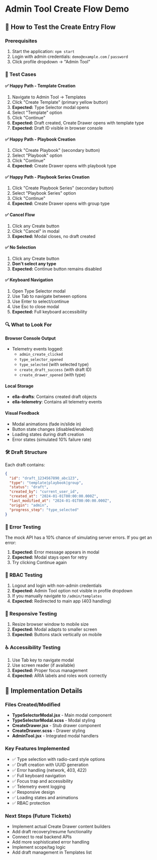 # Admin Tool Create Flow Demo

## 🚀 How to Test the Create Entry Flow

### Prerequisites
1. Start the application: `npm start`
2. Login with admin credentials: `demo@example.com` / `password`
3. Click profile dropdown → "Admin Tool"

### 🧪 Test Cases

#### ✅ Happy Path - Template Creation
1. Navigate to Admin Tool → Templates
2. Click "Create Template" (primary yellow button)
3. **Expected:** Type Selector modal opens
4. Select "Template" option
5. Click "Continue"
6. **Expected:** Draft created, Create Drawer opens with template type
7. **Expected:** Draft ID visible in browser console

#### ✅ Happy Path - Playbook Creation
1. Click "Create Playbook" (secondary button)
2. Select "Playbook" option
3. Click "Continue"
4. **Expected:** Create Drawer opens with playbook type

#### ✅ Happy Path - Playbook Series Creation
1. Click "Create Playbook Series" (secondary button)
2. Select "Playbook Series" option
3. Click "Continue"
4. **Expected:** Create Drawer opens with group type

#### ✅ Cancel Flow
1. Click any Create button
2. Click "Cancel" in modal
3. **Expected:** Modal closes, no draft created

#### ✅ No Selection
1. Click any Create button
2. **Don't select any type**
3. **Expected:** Continue button remains disabled

#### ✅ Keyboard Navigation
1. Open Type Selector modal
2. Use Tab to navigate between options
3. Use Enter to select/continue
4. Use Esc to close modal
5. **Expected:** Full keyboard accessibility

### 🔍 What to Look For

#### Browser Console Output
- Telemetry events logged:
  - `admin_create_clicked`
  - `type_selector_opened`
  - `type_selected` (with selected type)
  - `create_draft_success` (with draft ID)
  - `create_drawer_opened` (with type)

#### Local Storage
- **ella-drafts**: Contains created draft objects
- **ella-telemetry**: Contains all telemetry events

#### Visual Feedback
- Modal animations (fade in/slide in)
- Button state changes (disabled/enabled)
- Loading states during draft creation
- Error states (simulated 10% failure rate)

### 🛠️ Draft Structure
Each draft contains:
```json
{
  "id": "draft_1234567890_abc123",
  "type": "template|playbook|group",
  "status": "draft",
  "created_by": "current_user_id",
  "created_at": "2024-01-01T00:00:00.000Z",
  "last_modified_at": "2024-01-01T00:00:00.000Z",
  "origin": "admin",
  "progress_step": "type_selected"
}
```

### 🚨 Error Testing
The mock API has a 10% chance of simulating server errors. If you get an error:
1. **Expected:** Error message appears in modal
2. **Expected:** Modal stays open for retry
3. Try clicking Continue again

### 🎯 RBAC Testing
1. Logout and login with non-admin credentials
2. **Expected:** Admin Tool option not visible in profile dropdown
3. If you manually navigate to `/admin/templates`
4. **Expected:** Redirected to main app (403 handling)

### 📱 Responsive Testing
1. Resize browser window to mobile size
2. **Expected:** Modal adapts to smaller screen
3. **Expected:** Buttons stack vertically on mobile

### ♿ Accessibility Testing
1. Use Tab key to navigate modal
2. Use screen reader (if available)
3. **Expected:** Proper focus management
4. **Expected:** ARIA labels and roles work correctly

## 🔧 Implementation Details

### Files Created/Modified
- **TypeSelectorModal.jsx** - Main modal component
- **TypeSelectorModal.scss** - Modal styling
- **CreateDrawer.jsx** - Stub drawer component
- **CreateDrawer.scss** - Drawer styling
- **AdminTool.jsx** - Integrated modal handlers

### Key Features Implemented
- ✅ Type selection with radio-card style options
- ✅ Draft creation with UUID generation
- ✅ Error handling (network, 403, 422)
- ✅ Full keyboard navigation
- ✅ Focus trap and accessibility
- ✅ Telemetry event logging
- ✅ Responsive design
- ✅ Loading states and animations
- ✅ RBAC protection

### Next Steps (Future Tickets)
- Implement actual Create Drawer content builders
- Add draft recovery/resume functionality
- Connect to real backend APIs
- Add more sophisticated error handling
- Implement scope/tag logic
- Add draft management in Templates list
